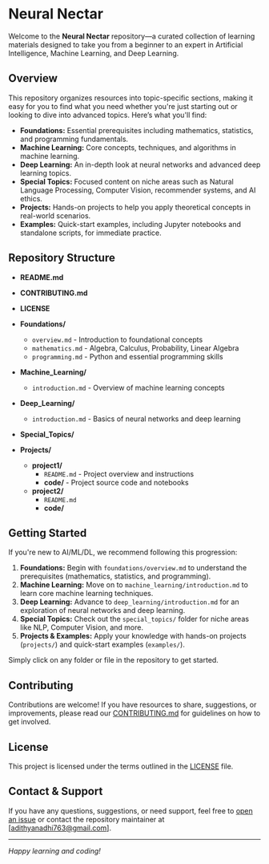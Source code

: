 # Neural Nectar

Welcome to the **Neural Nectar** repository—a curated collection of learning materials designed to take you from a beginner to an expert in Artificial Intelligence, Machine Learning, and Deep Learning.


## Overview

This repository organizes resources into topic-specific sections, making it easy for you to find what you need whether you're just starting out or looking to dive into advanced topics. Here’s what you'll find:

- **Foundations:** Essential prerequisites including mathematics, statistics, and programming fundamentals.
- **Machine Learning:** Core concepts, techniques, and algorithms in machine learning.
- **Deep Learning:** An in-depth look at neural networks and advanced deep learning topics.
- **Special Topics:** Focused content on niche areas such as Natural Language Processing, Computer Vision, recommender systems, and AI ethics.
- **Projects:** Hands-on projects to help you apply theoretical concepts in real-world scenarios.
- **Examples:** Quick-start examples, including Jupyter notebooks and standalone scripts, for immediate practice.

## Repository Structure

- **README.md**
- **CONTRIBUTING.md**
- **LICENSE**
- **Foundations/**  
  - `overview.md` - Introduction to foundational concepts
  - `mathematics.md` - Algebra, Calculus, Probability, Linear Algebra
  - `programming.md` - Python and essential programming skills
- **Machine_Learning/**  
  - `introduction.md` - Overview of machine learning concepts
- **Deep_Learning/**  
  - `introduction.md` - Basics of neural networks and deep learning

- **Special_Topics/**  

- **Projects/**
  - **project1/**
    - `README.md` - Project overview and instructions
    - **code/** - Project source code and notebooks
  - **project2/**
    - `README.md`
    - **code/**

## Getting Started

If you're new to AI/ML/DL, we recommend following this progression:

1. **Foundations:** Begin with `foundations/overview.md` to understand the prerequisites (mathematics, statistics, and programming).
2. **Machine Learning:** Move on to `machine_learning/introduction.md` to learn core machine learning techniques.
3. **Deep Learning:** Advance to `deep_learning/introduction.md` for an exploration of neural networks and deep learning.
4. **Special Topics:** Check out the `special_topics/` folder for niche areas like NLP, Computer Vision, and more.
5. **Projects & Examples:** Apply your knowledge with hands-on projects (`projects/`) and quick-start examples (`examples/`).

Simply click on any folder or file in the repository to get started.

## Contributing

Contributions are welcome! If you have resources to share, suggestions, or improvements, please read our [CONTRIBUTING.md](./CONTRIBUTING.md) for guidelines on how to get involved.

## License

This project is licensed under the terms outlined in the [LICENSE](./LICENSE) file.

## Contact & Support

If you have any questions, suggestions, or need support, feel free to [open an issue](https://github.com/Adithyan-cb/NeuralNectar/issues) or contact the repository maintainer at [adithyanadhi763@gmail.com].

---

*Happy learning and coding!*

